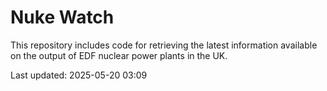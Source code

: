 # Nuke Watch

This repository includes code for retrieving the latest information available on the output of EDF nuclear power plants in the UK.

Last updated: 2025-05-20 03:09